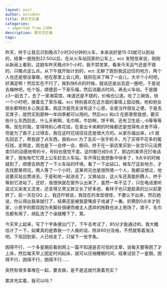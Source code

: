 ```yaml
---
layout: post
author: missdeer
title: 累并充实着
categories: 
 - imported from CSDN
description: 累并充实着
tags: 
---
```


昨天，终于让我见识到晚点7小时20分钟的火车，本来说好是15:33就可以到站的，结果一直拖到22:50以后，在从火车站回家的公车上，xcc 发短信来说，刚刚从新闻上看到，这趟车昨天晚点9个小时，我不禁苦笑，看来今天运气还是不错的，只晚点这么点。从下午就开始计划的，xcc 无聊了跑到我这边住的地方，两个人也还是很没事做，他在那里上会儿网，我则在床了眯了一会儿，大半个小时吧，好满足啊！然后实在不行了，挨到快6点的时候，就说还是出去逛一圈吧，于是说去梅林吧，吃个饭，顺便逛一下家乐福，然后消磨点时间，再去火车站。于是跟z3一起去了，去了一家湘菜馆，味道还是不错的，价格也公道。吃了三碗饭，快一个小时吧，接着去了家乐福，xcc 特别喜欢在这方面的事情上鼓动我，他和他女朋友都特别关心我这事。我这次是完全没有这个心思，全是当作朋友之便。于是去买席子，居然买到那种一年四季都可以用的。然后xcc 和z3 在那里帮我想，要买些什么东西回去，什么牙刷啊，毛巾啊，牛奶啊，饼干啊，还有卫生纸-\_-b等等等等。现在的我，变得特别心疼花钱，在拿出卡来刷的时候都还是觉得有点舍不得，但是为了面子上过得去，我在这时花钱往往还是很大方的。从家乐福出来，z3 就先回去了，帮我提了点东西，我和xcc 为了去买一张手机卡，为了买得不花多的冤枉钱，走啊走，雨也是下一会停一会，郁闷，终于在一家店里买到一张含51元话费卖55的动感地带的卡，号码也感觉不差。这时都已经9点了，那边的某师兄打电话来了，我匆匆忙忙爬上公车赶去火车站。车开得比我想象中快多了，9点半的时候就到了，顺便去熟悉了一下火车站的环境，看了一下出站口，候车厅这些地方，才去找那某师兄，两人等了一个小时，这某师兄也是很热情一个人，我都没想过，他说要买站台票进去，于是和他一起进去了。又换站台，这火车还真能折腾人，终于等到它进站了。还好，我很快就在窗外认出来了，虽然一年不见了，只在电话里听说过又染发又烫发，还变得又黑又胖又长了好多痘，看样子也只是脸真的比以前更胖了。前一天在QQ 上，我还吓唬说，我现在的发型很怪，不要认不出来，然后她说，你认得出我来就行了，结果还是被我耍嘴皮子戏谑了一番。折腾到0点半才到家，小思宇的那双因为夹脚处很硬而被主人遗弃的拖鞋也派上用场了，席子，毛巾也都有用了，胡乱洗了个澡就睡下了，累。

今天早上起来，写了个字条便出门了。下午去考试了，85分才能通过哟，我大概估计了一下，如果真的是靠我一个人做的话，除非60分及格，不然就等着淘汰吧。下班回到家，人已经走了，只留下一张字条。

困得不行，一个多星期前看到网上一篇不知道是否可信的文章，说每天要等困了才上床，然后每天早上固定时间起床，就可以压缩睡眠时间，结果试验了一星期，困得不行，困得不行，困得不行……

突然有很多事堆在一起，要去做，是不是这就代表着充实？

累并充实着，我可以吗？
